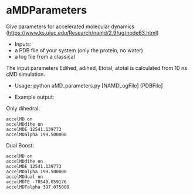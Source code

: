 # aMDParameters
Give parameters for accelerated molecular dynamics (https://www.ks.uiuc.edu/Research/namd/2.9/ug/node63.html)

- Inputs:
- a PDB file of your system (only the protein, no water)
- a log file from a classical 

The input parameters Edihed, adihed, Etotal, atotal is calculated from  10 ns cMD simulation.

- Usage:
python aMD_parameters.py [NAMDLogFile] [PDBFile]

- Example output:

Only dihedral:

    accelMD on
    accelMDdihe on
    accelMDE 12541.139773
    accelMDalpha 199.500000
    

Dual Boost:

    accelMD on
    accelMDdihe on
    accelMDE 12541.139773
    accelMDalpha 199.500000
    accelMDdual on
    accelMDTE -70549.059176
    accelMDTalpha 397.075000
